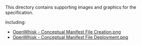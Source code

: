 <!--
#
# Licensed to the Apache Software Foundation (ASF) under one or more contributor
# license agreements.  See the NOTICE file distributed with this work for additional
# information regarding copyright ownership.  The ASF licenses this file to you
# under the Apache License, Version 2.0 (the # "License"); you may not use this
# file except in compliance with the License.  You may obtain a copy of the License
# at:
#
# http://www.apache.org/licenses/LICENSE-2.0
#
# Unless required by applicable law or agreed to in writing, software distributed
# under the License is distributed on an "AS IS" BASIS, WITHOUT WARRANTIES OR
# CONDITIONS OF ANY KIND, either express or implied.  See the License for the
# specific language governing permissions and limitations under the License.
#
-->

This directory contains supporting images and graphics for the specification.

Including:
- [OpenWhisk - Conceptual Manifest File Creation.png](https://github.com/apache/incubator-openwhisk-wskdeploy/blob/master/specification/images/OpenWhisk%20-%20Conceptual%20Manifest%20File%20Creation.png)
- [OpenWhisk - Conceptual Manifest File Deployment.png](https://github.com/apache/incubator-openwhisk-wskdeploy/blob/master/specification/images/OpenWhisk%20-%20Conceptual%20Manifest%20File%20Deployment.png)
